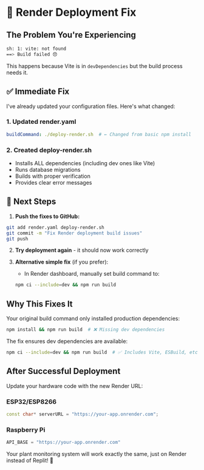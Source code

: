 # 🚨 Render Deployment Fix

## The Problem You're Experiencing

```bash
sh: 1: vite: not found
==> Build failed 😞
```

This happens because Vite is in `devDependencies` but the build process needs it.

## ✅ Immediate Fix

I've already updated your configuration files. Here's what changed:

### 1. Updated render.yaml
```yaml
buildCommand: ./deploy-render.sh  # ← Changed from basic npm install
```

### 2. Created deploy-render.sh
- Installs ALL dependencies (including dev ones like Vite)
- Runs database migrations
- Builds with proper verification
- Provides clear error messages

## 🚀 Next Steps

1. **Push the fixes to GitHub:**
```bash
git add render.yaml deploy-render.sh
git commit -m "Fix Render deployment build issues"
git push
```

2. **Try deployment again** - it should now work correctly

3. **Alternative simple fix** (if you prefer):
   - In Render dashboard, manually set build command to:
   ```bash
   npm ci --include=dev && npm run build
   ```

## Why This Fixes It

Your original build command only installed production dependencies:
```bash
npm install && npm run build  # ❌ Missing dev dependencies
```

The fix ensures dev dependencies are available:
```bash
npm ci --include=dev && npm run build  # ✅ Includes Vite, ESBuild, etc.
```

## After Successful Deployment

Update your hardware code with the new Render URL:

### ESP32/ESP8266
```cpp
const char* serverURL = "https://your-app.onrender.com";
```

### Raspberry Pi
```python
API_BASE = "https://your-app.onrender.com"
```

Your plant monitoring system will work exactly the same, just on Render instead of Replit! 🌱